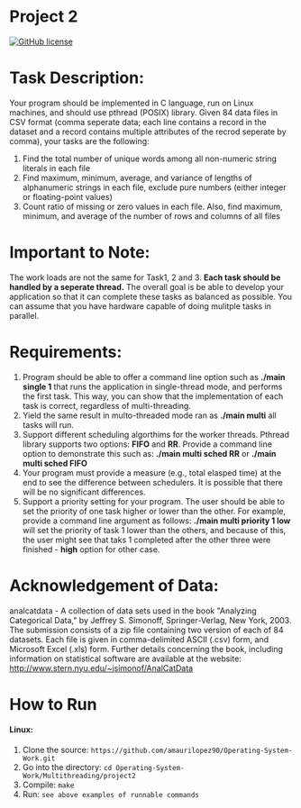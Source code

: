# Project 2

[![GitHub license](https://img.shields.io/badge/license-MIT-blue.svg)](https://raw.githubusercontent.com/amaurilopez90/Operating-System-Work/master/LICENSE)

# Task Description:
Your program should be implemented in C language, run on Linux machines, and should use pthread (POSIX) library. 
Given 84 data files in CSV format (comma seperate data; each line contains a record in the dataset and a record contains multiple attributes
of the recrod seperate by comma), your tasks are the following:

1. Find the total number of unique words among all non-numeric string literals in each file
2. Find maximum, minimum, average, and variance of lengths of alphanumeric strings in each file, exclude pure numbers (either integer or floating-point values)
3. Count ratio of missing or zero values in each file. Also, find maximum, minimum, and average of the number of rows and columns of all files

# Important to Note:
The work loads are not the same for Task1, 2 and 3. **Each task should be handled by a seperate thread.** The overall goal is
be able to develop your application so that it can complete these tasks as balanced as possible. You can assume that you have hardware capable of doing mulitple tasks in parallel. 

# Requirements:
1. Program should be able to offer a command line option such as **./main single 1** that runs the application in single-thread mode, and performs the first task. This way, you can show that the implementation of each task is correct, regardless of multi-threading. 
2. Yield the same result in multo-threaded mode ran as **./main multi** all tasks will run.
3. Support different scheduling algorthims for the worker threads. Pthread library supports two options: **FIFO** and **RR**. Provide a command line option to demonstrate this such as: **./main multi sched RR** or **./main multi sched FIFO**
4. Your program must provide a measure (e.g., total elasped time) at the end to see the difference between schedulers. It is possible that there will be no significant differences. 
5. Support a priority setting for your program. The user should be able to set  the priority of one task higher or lower than the other. For example, provide a command line argument as follows: **./main multi priority 1 low** will set the priority of task 1 lower than the others, and because of this, the user might see that taks 1 completed after the other three were finished - **high** option for other case. 

# Acknowledgement of Data:
analcatdata - A collection of data sets used in the book "Analyzing Categorical Data," by Jeffrey S. Simonoff, Springer-Verlag, New York, 2003. The submission consists of a zip file containing two version of each of 84 datasets. Each file is given in comma-delimited ASCII (.csv) form, and Microsoft Excel (.xls) form. Further details concerning the book, including information on statistical software are available at the website: http://www.stern.nyu.edu/~jsimonof/AnalCatData

# How to Run

#### Linux:

1. Clone the source: `https://github.com/amaurilopez90/Operating-System-Work.git`
2. Go into the directory: `cd Operating-System-Work/Multithreading/project2`
3. Compile: `make`
4. Run: `see above examples of runnable commands` 
